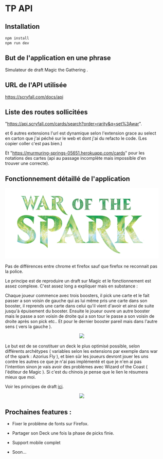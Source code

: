 # TP API

## Installation

```
npm install
npm run dev
```

## But de l'application en une phrase

Simulateur de draft Magic the Gathering .

## URL de l'API utilisée

https://scryfall.com/docs/api

## Liste des routes sollicitées

"https://api.scryfall.com/cards/search?order=rarity&q=set%3Awar".

et 6 autres extensions l'url est dynamique selon l'extension grace au select en carton que j'ai péché sur le web et dont j'ai du refacto le code.
(Les copier coller c'est pas bien.)

Et "https://murmuring-springs-05651.herokuapp.com/cards" pour les notations des cartes (api au passage incomplète mais impossible d'en trouver une correcte).

## Fonctionnement détaillé de l'application

<p align="center">
  <img src="src/assets/images/WAR_logo.png">
</p>

Pas de différences entre chrome et firefox sauf que firefox ne reconnait pas la police.

Le principe est de reproduire un draft sur Magic et le fonctionnement est assez complexe.
C'est assez long a expliquer mais en substance :

Chaque joueur commence avec trois boosters, il pick une carte et le fait passer a son voisin de
gauche qui as lui même pris une carte dans son booster, il reprends une carte dans celui qu'il vient d'avoir
et ainsi de suite jusqu'à épuisement du booster.
Ensuite le joueur ouvre un autre booster mais le passe a son voisin de droite qui a son tour le passe a son voisin de droite
après son pick etc..
Et pour le dernier booster pareil mais dans l'autre sens ( vers la gauche ).

<p align="center">
  <img src="https://github.com/clem51/tp-api/blob/master/src/assets/images/plan_draft.png">
</p>

Le but est de se constituer un deck le plus optimisé possible, selon différents archétypes ( variables selon les extensions par exemple dans war of the spark : Azorius Fly ),
et bien sûr les joueurs devront jouer les uns contre les autres ce que je n'ai pas implémenté et que je n'en ai pas l'intention
sinon je vais avoir des problèmes avec Wizard of the Coast ( l'éditeur de Magic ). Si c'est du chinois je pense que le lien le résumera mieux que moi.

Voir les principes de draft [ici](https://magic.wizards.com/fr/articles/archive/how-play-limited/le-booster-draft-de-quoi-il-sagit-et-comment-y-jouer-2017-11-07).

<p align="center">
  <img src="demo.gif">
</p>

## Prochaines features :

- Fixer le problème de fonts sur Firefox.

- Partager son Deck une fois la phase de picks finie.

- Support mobile complet

- Soon...
